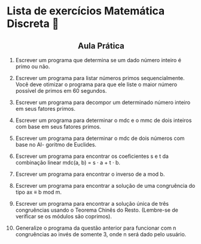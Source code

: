# Lista de exercícios Matemática Discreta 🧠

<h2 align="center"><b>Aula Prática</b></h2>


1. Escrever um programa que determina se um dado número inteiro é primo ou não.
2. Escrever um programa para listar números primos sequencialmente. Você deve
otimizar o programa para que ele liste o maior número possível de primos em 60
segundos.
3. Escrever um programa para decompor um determinado número inteiro em seus
fatores primos.
4. Escrever um programa para determinar o mdc e o mmc de dois inteiros com base
em seus fatores primos.

5. Escrever um programa para determinar o mdc de dois números com base no Al-
goritmo de Euclides.

6. Escrever um programa para encontrar os coeficientes s e t da combinação linear
mdc(a, b) = s · a + t · b.
7. Escrever um programa para encontrar o inverso de a mod b.
8. Escrever um programa para encontrar a solução de uma congruência do tipo ax ≡
b mod m.
9. Escrever um programa para encontrar a solução única de três congruências usando
o Teorema Chinês do Resto. (Lembre-se de verificar se os módulos são coprimos).
10. Generalize o programa da questão anterior para funcionar com n congruências ao
invés de somente 3, onde n será dado pelo usuário.
